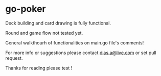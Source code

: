 # go-poker
Deck building and card drawing is fully functional.

 Round and game flow not tested yet.

 General walkthourh of functionalities on main.go file's comments!

 For more info or suggestions please contact dias.a@live.com or set pull request.

 Thanks for reading please test !
